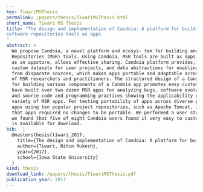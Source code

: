```yaml
---
key: TiwariMSThesis
permalink: /papers/thesis/TiwariMSThesis.html
short_name: Tiwari MS Thesis
title: "The design and implementation of Candoia: A platform for building and sharing mining 
software repositories tools as apps
"
abstract: >
  We propose Candoia, a novel platform and ecosys- tem for building and sharing Mining Software 
  Repositories (MSR) tools. Using Candoia, MSR tools are built as apps, and Candoia ecosystem, acting 
  as an appstore, allows effective sharing. Candoia platform provides, data extraction tools for curating 
  custom datasets for user projects, and data abstractions for enabling uniform access to MSR artifacts 
  from disparate sources, which makes apps portable and adoptable across diverse software project settings 
  of MSR researchers and practitioners. The structured design of a Candoia app and the languages selected 
  for building various components of a Candoia app promotes easy customization. To evaluate Candoia we 
  have built over two dozen MSR apps for analyzing bugs, software evolution, project management aspects, 
  and source code and programming practices showing the applicability of the platform for building a 
  variety of MSR apps. For testing portability of apps across diverse project settings, we tested the 
  apps using ten popular project repositories, such as Apache Tomcat, JUnit, Node.js, etc, and found 
  that apps required no changes to be portable. We performed a user study to test customizability and 
  we found that five of eight Candoia users found it very easy to customize an existing app. Candoia 
  is available for download.
bib:  |
  @mastersthesis{tiwari_2017,
    title={The design and implementation of Candoia: A platform for building and sharing mining software repositories tools as apps},
    author={Tiwari, Nitin Mukesh},
    year={2017},
    school={Iowa State University}
  }
kind: thesis
download_link: /papers/thesis/TiwariMSThesis.pdf
publication_year: 2017
---
```

